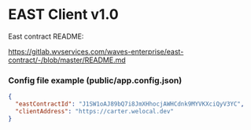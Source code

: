 # EAST Client v1.0

East contract README:

https://gitlab.wvservices.com/waves-enterprise/east-contract/-/blob/master/README.md

### Config file example (public/app.config.json)
```json
{
  "eastContractId": "J1SW1oAJ89bQ7i8JmXHhocjAWHCdnk9MYVKXciQyV3YC",
  "clientAddress": "https://carter.welocal.dev"
}
```
